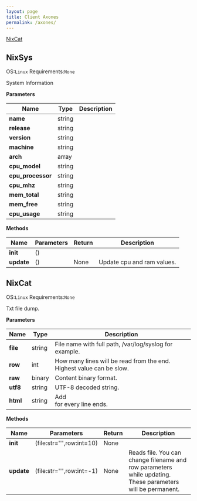 ```yaml
---
layout: page
title: Client Axones
permalink: /axones/
---
```


[NixCat](#nixcat)

## NixSys
OS:`Linux` Requirements:`None` 

System Information

**Parameters**

|Name|Type|Description|
|---|---|---|
|**name**|string
|**release**|string
|**version**|string
|**machine**|string
|**arch**|array
|**cpu_model**|string
|**cpu_processor**|string
|**cpu_mhz**|string
|**mem_total**|string
|**mem_free**|string
|**cpu_usage**|string

**Methods**

|Name|Parameters |Return |Description|
|---|---|---|---|
|**__init__**|()|
|**update**|()|None|Update cpu and ram values.


<a name="nixcat"></a>
## NixCat
OS:`Linux` Requirements:`None`

Txt file dump.

**Parameters**

|Name|Type|Description|
|---|---|---|
|**file**|string| File name with full path, /var/log/syslog for example.
|**row**|int| How many lines will be read from the end. Highest value can be slow.
|**raw**|binary| Content binary format.
|**utf8**|string| UTF-8 decoded string.
|**html**|string| Add </br> for every line ends.

**Methods**

|Name|Parameters |Return |Description|
|---|---|---|---|
|**__init__**|(file:str="",row:int=10)|None|
|**update**|(file:str="",row:int=-1)|None| Reads file. You can change filename and row parameters while updating. These parameters will be permanent.

